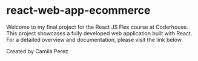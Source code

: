 # react-web-app-ecommerce

Welcome to my final project for the React JS Flex course at Coderhouse. 
This project showcases a fully developed web application built with React. 
For a detailed overview and documentation, please visit the link below.



Created by Camila Perez
